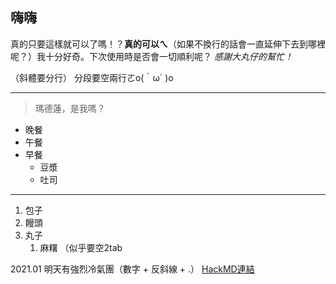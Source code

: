 ## 嗨嗨

真的只要這樣就可以了嗎！？**真的可以ㄟ**（如果不換行的話會一直延伸下去到哪裡呢？）我十分好奇。下次使用時是否會一切順利呢？
*感謝大丸仔的幫忙！*

（斜體要分行）
分段要空兩行ㄛo(｀ω´ )o

---


> 瑪德蓮，是我嗎？


+ 晚餐
+ 午餐
+ 早餐
  + 豆漿
  + 吐司
  

***


1. 包子
2. 饅頭
3. 丸子
    1. 麻糬 （似乎要空2tab
    
    
2021\.01 明天有強烈冷氣團（數字 + 反斜線 + .）
[HackMD連結](https://hackmd.io)
